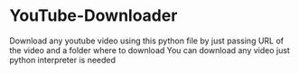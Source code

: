 # YouTube-Downloader

Download any youtube video using this python file by just passing URL of the video and a folder where to download
You can download any video just python interpreter is needed
